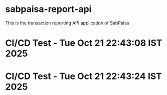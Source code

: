 # sabpaisa-report-api
This is the transaction reporting API application of SabPaisa
# CI/CD Test - Tue Oct 21 22:43:08 IST 2025
# CI/CD Test - Tue Oct 21 22:43:24 IST 2025
